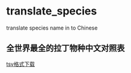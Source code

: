 # translate_species

translate species name in to Chinese

## 全世界最全的拉丁物种中文对照表

[tsv格式下载](https://github.com/yech1990/translate_species/blob/master/data/all.species.tsv?raw=true)
